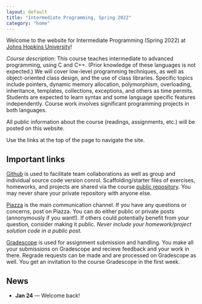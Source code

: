 ```yaml
---
layout: default
title: "Intermediate Programming, Spring 2022"
category: "home"
---
```


Welcome to the website for Intermediate Programming (Spring 2022) at
<a href="https://www.jhu.edu/">Johns Hopkins University</a>!

*Course description*: This course teaches intermediate to advanced
programming, using C and C++. (Prior knowledge of these languages is not
expected.) We will cover low-level programming techniques, as well as
object-oriented class design, and the use of class libraries. Specific
topics include pointers, dynamic memory allocation, polymorphism,
overloading, inheritance, templates, collections, exceptions, and others
as time permits. Students are expected to learn syntax and some language
specific features independently. Course work involves significant
programming projects in both languages.

All public information about the course (readings, assignments, etc.) will
be posted on this website.

Use the links at the top of the page to navigate the site.

<!--
  The [Syllabus](syllabus.html)
describes course policies. The [Schedule](schedule.html) is the schedule
of topics and exams.  The [Assignments](assignments.html) page has
links to the programming assignments and indicates when they are due.
The [Resources](resources.html) page has links to useful resources.
-->

## Important links

[Github](https://github.com) is used to facilitate
team collaborations as well as group and individual
source code version conrol. Scaffolding/starter files of
exercises, homeworks, and projects are shared via the course
[public repository](https://github.com/jhu-ip/cs220-s22-public).
You may never share your private repository with anyone else.

[Piazza](https://piazza.com/jhu/spring2022/en601220) is
the main communication channel. If you have any questions or concerns,
post on Piazza. You can do either public or private posts (annonymously
if you want!). If others could potentially benefit from your question,
consider making it public. *Never include your homework/project solution
code in a public post.*

[Gradescope](https://www.gradescope.com/) is used for
assignment submission and handling. You make all your submissions on
Gradescope and recieve feedback and your work in there. Regrade requests
can be made and are processed on Gradescope as well. You get an invitation
to the course Gradescope in the first week.


## News

* **Jan 24** — Welcome back!
